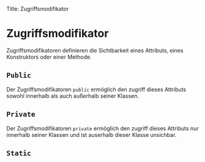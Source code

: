 Title: Zugriffsmodifikator

# Zugriffsmodifikator

Zugriffsmodifikatoren definieren die Sichtbarkeit eines Attributs, eines
Konstruktors oder einer Methode.

## `Public`

Der Zugriffsmodifikatoren `public` ermöglich den zugriff dieses Attributs sowohl innerhalb als auch außerhalb seiner Klassen.

## `Private`

Der Zugriffsmodifikatoren `private` ermöglich den zugriff dieses Attributs nur innerhalb seiner Klassen und ist auserhalb dieser Klasse unsichbar.

## `Static`
